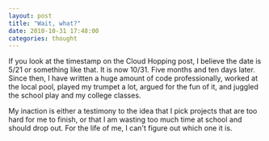 ```yaml
---
layout: post
title: "Wait, what?"
date: 2010-10-31 17:48:00
categories: thought
---
```

If you look at the timestamp on the Cloud Hopping post, I believe the date is 5/21 or something like that. It is now 10/31. Five months and ten days later. Since then, I have written a huge amount of code professionally, worked at the local pool, played my trumpet a lot, argued for the fun of it, and juggled the school play and my college classes.

My inaction is either a testimony to the idea that I pick projects that are too hard for me to finish, or that I am wasting too much time at school and should drop out. For the life of me, I can't figure out which one it is.
